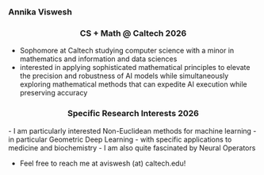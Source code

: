 ### Annika Viswesh
<h3 align="center">CS + Math @ Caltech 2026</h3>

- Sophomore at Caltech studying computer science with a minor in mathematics and information and data sciences
- interested in applying sophisticated mathematical principles to elevate the precision and robustness of AI models while simultaneously exploring mathematical methods that can expedite AI execution while preserving accuracy

<h3 align="center">Specific Research Interests 2026</h3>
- I am particularly interested Non-Euclidean methods for machine learning - in particular Geometric Deep Learning - with specific applications to medicine and biochemistry
- I am also quite fascinated by Neural Operators

- Feel free to reach me at aviswesh (at) caltech.edu!
